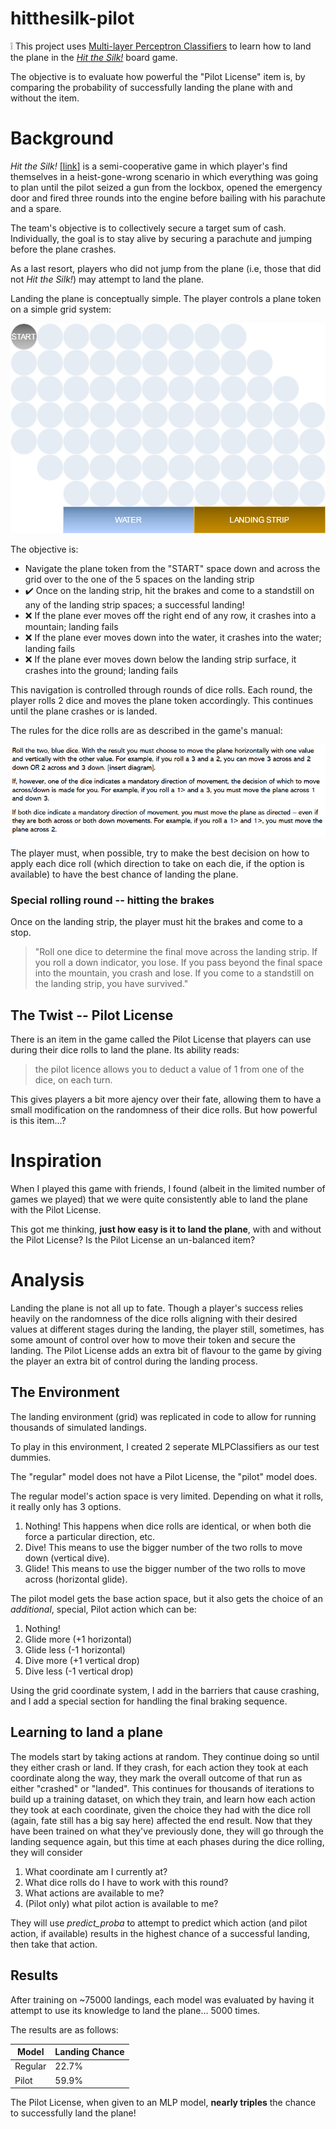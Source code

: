 # hitthesilk-pilot
:grey_exclamation: This project uses [Multi-layer Perceptron Classifiers](https://scikit-learn.org/stable/modules/generated/sklearn.neural_network.MLPClassifier.html) to learn how to land the plane in the [_Hit the Silk!_](https://escapeplanboardgames.com/hit-the-silk/) board game. 

The objective is to evaluate how powerful the "Pilot License" item is, by comparing the probability of successfully landing the plane with and without the item.

# Background
_Hit the Silk!_ [[link](https://escapeplanboardgames.com/hit-the-silk/)] is a semi-cooperative game in which player's find themselves in a heist-gone-wrong scenario in which everything was going to plan until the pilot seized a gun from the lockbox, opened the emergency door and fired three rounds into the engine before bailing with his parachute and a spare.

The team's objective is to collectively secure a target sum of cash. Individually, the goal is to stay alive by securing a parachute and jumping before the plane crashes.

As a last resort, players who did not jump from the plane (i.e, those that did not _Hit the Silk!_) may attempt to land the plane.

Landing the plane is conceptually simple. The player controls a plane token on a simple grid system:

![base](/media/1.svg)

The objective is:
- Navigate the plane token from the "START" space down and across the grid over to the one of the 5 spaces on the landing strip
- :heavy_check_mark: Once on the landing strip, hit the brakes and come to a standstill on any of the landing strip spaces; a successful landing!
- :x: If the plane ever moves off the right end of any row, it crashes into a mountain; landing fails
- :x: If the plane ever moves down into the water, it crashes into the water; landing fails
- :x: If the plane ever moves down below the landing strip surface, it crashes into the ground; landing fails

This navigation is controlled through rounds of dice rolls. Each round, the player rolls 2 dice and moves the plane token accordingly. This continues until the plane crashes or is landed.

The rules for the dice rolls are as described in the game's manual:

![base](/media/rolling_rules.PNG)

The player must, when possible, try to make the best decision on how to apply each dice roll (which direction to take on each die, if the option is available) to have the best chance of landing the plane.

### Special rolling round -- hitting the brakes
Once on the landing strip, the player must hit the brakes and come to a stop.
> "Roll one dice to determine the final move across the landing strip. If you roll a down indicator, you lose. If you pass beyond the final space into the mountain, you crash and lose. If you come to a standstill on the landing strip, you have survived."



## The Twist -- Pilot License
There is an item in the game called the Pilot License that players can use during their dice rolls to land the plane. Its ability reads:

> the pilot licence allows you to deduct a value of 1 from one of the dice, on each turn.

This gives players a bit more ajency over their fate, allowing them to have a small modification on the randomness of their dice rolls. But how powerful is this item...?

# Inspiration
When I played this game with friends, I found (albeit in the limited number of games we played) that we were quite consistently able to land the plane with the Pilot License.

This got me thinking, **just how easy is it to land the plane**, with and without the Pilot License? Is the Pilot License an un-balanced item?


# Analysis
Landing the plane is not all up to fate. Though a player's success relies heavily on the randomness of the dice rolls aligning with their desired values at different stages during the landing, the player still, sometimes, has some amount of control over how to move their token and secure the landing. The Pilot License adds an extra bit of flavour to the game by giving the player an extra bit of control during the landing process.

## The Environment
The landing environment (grid) was replicated in code to allow for running thousands of simulated landings.

To play in this environment, I created 2 seperate MLPClassifiers as our test dummies.

The "regular" model does not have a Pilot License, the "pilot" model does.

The regular model's action space is very limited. Depending on what it rolls, it really only has 3 options.
1. Nothing! This happens when dice rolls are identical, or when both die force a particular direction, etc.
2. Dive! This means to use the bigger number of the two rolls to move down (vertical dive).
3. Glide! This means to use the bigger number of the two rolls to move across (horizontal glide).

The pilot model gets the base action space, but it also gets the choice of an *additional*, special, Pilot action which can be:
1. Nothing!
2. Glide more (+1 horizontal)
3. Glide less (-1 horizontal)
4. Dive more (+1 vertical drop)
5. Dive less (-1 vertical drop)

Using the grid coordinate system, I add in the barriers that cause crashing, and I add a special section for handling the final braking sequence.

## Learning to land a plane
The models start by taking actions at random. They continue doing so until they either crash or land. If they crash, for each action they took at each coordinate along the way, they mark the overall outcome of that run as either "crashed" or "landed". This continues for thousands of iterations to build up a training dataset, on which they train, and learn how each action they took at each coordinate, given the choice they had with the dice roll (again, fate still has a big say here) affected the end result. Now that they have been trained on what they've previously done, they will go through the landing sequence again, but this time at each phases during the dice rolling, they will consider
1. What coordinate am I currently at?
2. What dice rolls do I have to work with this round?
3. What actions are available to me?
4. (Pilot only) what pilot action is available to me?

They will use _predict_proba_ to attempt to predict which action (and pilot action, if available) results in the highest chance of a successful landing, then take that action.

## Results
After training on ~75000 landings, each model was evaluated by having it attempt to use its knowledge to land the plane... 5000 times.

The results are as follows:

| Model | Landing Chance |
| ----- | -------------- |
| Regular | 22.7% |
| Pilot | 59.9% |

The Pilot License, when given to an MLP model, **nearly triples** the chance to successfully land the plane!

